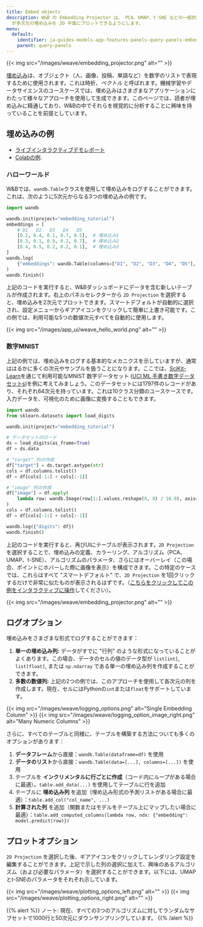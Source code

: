 ```yaml
---
title: Embed objects
description: W&B の Embedding Projector は、 PCA、UMAP、t-SNE などの一般的な次元削減アルゴリズムを使用して、ユーザー
  が多次元の埋め込みを 2D 平面にプロットできるようにします。
menu:
  default:
    identifier: ja-guides-models-app-features-panels-query-panels-embedding-projector
    parent: query-panels
---
```


{{< img src="/images/weave/embedding_projector.png" alt="" >}}

[埋め込み](https://developers.google.com/machine-learning/crash-course/embeddings/video-lecture)は、オブジェクト（人、画像、投稿、単語など）を数字のリストで表現するために使用されます。これは時折、_ベクトル_ と呼ばれます。機械学習やデータサイエンスのユースケースでは、埋め込みはさまざまなアプリケーションにわたって様々なアプローチを使用して生成できます。このページでは、読者が埋め込みに精通しており、W&Bの中でそれらを視覚的に分析することに興味を持っていることを前提としています。

## 埋め込みの例

- [ライブインタラクティブデモレポート](https://wandb.ai/timssweeney/toy_datasets/reports/Feature-Report-W-B-Embeddings-Projector--VmlldzoxMjg2MjY4?accessToken=bo36zrgl0gref1th5nj59nrft9rc4r71s53zr2qvqlz68jwn8d8yyjdz73cqfyhq) 
- [Colabの例](https://colab.research.google.com/drive/1DaKL4lZVh3ETyYEM1oJ46ffjpGs8glXA#scrollTo=D--9i6-gXBm_).

### ハローワールド

W&Bでは、`wandb.Table`クラスを使用して埋め込みをログすることができます。これは、次のように5次元からなる3つの埋め込みの例です。

```python
import wandb

wandb.init(project="embedding_tutorial")
embeddings = [
    # D1   D2   D3   D4   D5
    [0.2, 0.4, 0.1, 0.7, 0.5],  # 埋め込み1
    [0.3, 0.1, 0.9, 0.2, 0.7],  # 埋め込み2
    [0.4, 0.5, 0.2, 0.2, 0.1],  # 埋め込み3
]
wandb.log(
    {"embeddings": wandb.Table(columns=["D1", "D2", "D3", "D4", "D5"], data=embeddings)}
)
wandb.finish()
```

上記のコードを実行すると、W&Bダッシュボードにデータを含む新しいテーブルが作成されます。右上のパネルセレクターから `2D Projection` を選択すると、埋め込みを2次元でプロットできます。スマートデフォルトが自動的に選択され、設定メニューからギアアイコンをクリックして簡単に上書き可能です。この例では、利用可能な5つの数値次元すべてを自動的に使用します。

{{< img src="/images/app_ui/weave_hello_world.png" alt="" >}}

### 数字MNIST

上記の例では、埋め込みをログする基本的なメカニクスを示していますが、通常ははるかに多くの次元やサンプルを扱うことになります。ここでは、[SciKit-Learn](https://scikit-learn.org/stable/modules/generated/sklearn.datasets.load_digits.html)を通じて利用可能なMNIST 数字データセット ([UCI ML 手書き数字データセット](https://archive.ics.uci.edu/ml/datasets/Optical+Recognition+of+Handwritten+Digits)[s](https://archive.ics.uci.edu/ml/datasets/Optical+Recognition+of+Handwritten+Digits))を例に考えてみましょう。このデータセットには1797件のレコードがあり、それぞれ64次元を持っています。これは10クラス分類のユースケースです。入力データを、可視化のために画像に変換することもできます。

```python
import wandb
from sklearn.datasets import load_digits

wandb.init(project="embedding_tutorial")

# データセットのロード
ds = load_digits(as_frame=True)
df = ds.data

# "target" 列の作成
df["target"] = ds.target.astype(str)
cols = df.columns.tolist()
df = df[cols[-1:] + cols[:-1]]

# "image" 列の作成
df["image"] = df.apply(
    lambda row: wandb.Image(row[1:].values.reshape(8, 8) / 16.0), axis=1
)
cols = df.columns.tolist()
df = df[cols[-1:] + cols[:-1]]

wandb.log({"digits": df})
wandb.finish()
```

上記のコードを実行すると、再びUIにテーブルが表示されます。`2D Projection` を選択することで、埋め込みの定義、カラーリング、アルゴリズム（PCA、UMAP、t-SNE）、アルゴリズムのパラメータ、さらにはオーバーレイ（この場合、ポイントにホバーした際に画像を表示）を構成できます。この特定のケースでは、これらはすべて "スマートデフォルト" で、`2D Projection` を1回クリックするだけで非常に似たものが表示されるはずです。（[こちらをクリックしてこの例をインタラクティブに操作](https://wandb.ai/timssweeney/embedding_tutorial/runs/k6guxhum?workspace=user-timssweeney)してください）。

{{< img src="/images/weave/embedding_projector.png" alt="" >}}

## ログオプション

埋め込みをさまざまな形式でログすることができます：

1. **単一の埋め込み列:** データがすでに "行列" のような形式になっていることがよくあります。この場合、データのセルの値のデータ型が `list[int]`, `list[float]`, または `np.ndarray` である単一の埋め込み列を作成することができます。
2. **多数の数値列:** 上記の2つの例では、このアプローチを使用して各次元の列を作成します。現在、セルにはPythonの`int`または`float`をサポートしています。

{{< img src="/images/weave/logging_options.png" alt="Single Embedding Column" >}}
{{< img src="/images/weave/logging_option_image_right.png" alt="Many Numeric Columns" >}}

さらに、すべてのテーブルと同様に、テーブルを構築する方法についても多くのオプションがあります：

1. **データフレーム**から直接：`wandb.Table(dataframe=df)` を使用
2. **データのリスト**から直接：`wandb.Table(data=[...], columns=[...])` を使用
3. テーブルを **インクリメンタルに行ごとに作成**（コード内にループがある場合に最適）。`table.add_data(...)` を使用してテーブルに行を追加
4. テーブルに **埋め込み列** を追加（埋め込み形式の予測リストがある場合に最適）：`table.add_col("col_name", ...)`
5. **計算された列** を追加（関数またはモデルをテーブル上にマップしたい場合に最適）：`table.add_computed_columns(lambda row, ndx: {"embedding": model.predict(row)})`

## プロットオプション

`2D Projection` を選択した後、ギアアイコンをクリックしてレンダリング設定を編集することができます。上記で示した列の選択に加えて、興味のあるアルゴリズム（および必要なパラメータ）を選択することができます。以下には、UMAPとt-SNEのパラメータをそれぞれ示しています。

{{< img src="/images/weave/plotting_options_left.png" alt="" >}} 
{{< img src="/images/weave/plotting_options_right.png" alt="" >}}

{{% alert %}}
ノート: 現在、すべての3つのアルゴリズムに対してランダムなサブセットで1000行と50次元にダウンサンプリングしています。
{{% /alert %}}
